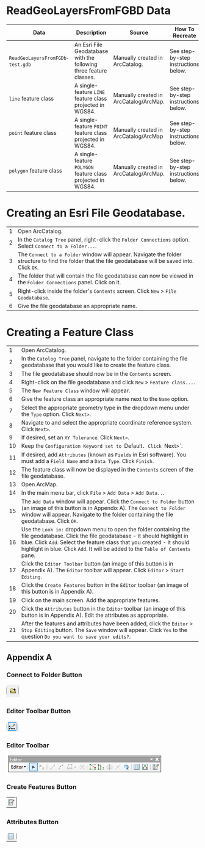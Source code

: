 # ReadGeoLayersFromFGBD Data

|Data|Description|Source|How To Recreate|
|---|-----|-----|----|
|`ReadGeoLayersFromFGDb-test.gdb`|An Esri File Geodatabase with the following three feature classes.|Manually created in ArcCatalog. | See step-by-step instructions below.|
|`line` feature class|A single-feature `LINE` feature class projected in WGS84.|Manually created in ArcCatalog/ArcMap. | See step-by-step instructions below.|
|`point` feature class|A single-feature `POINT` feature class projected in WGS84.|Manually created in ArcCatalog/ArcMap | See step-by-step instructions below.|
|`polygon` feature class|A single-feature `POLYGON` feature class projected in WGS84.|Manually created in ArcCatalog/ArcMap. | See step-by-step instructions below.|



# Creating an Esri File Geodatabase. 

|  |  |
|---|---|
|1| Open ArcCatalog.|
|2| In the `Catalog Tree` panel, right-click the `Folder Connections` option. Select `Connect to a Folder...`.|
|3| The `Connect to a Folder` window will appear. Navigate the folder structure to find the folder that the file geodatabase will be saved into. Click `OK`.|
|4| The folder that will contain the file geodatabase can now be viewed in the `Folder Connections` panel. Click on it.|
|5| Right-click inside the folder's `Contents` screen. Click `New` > `File Geodatabase`.|
|6| Give the file geodatabase an appropriate name.|

# Creating a Feature Class
|  |  |
|---|---|
|1| Open ArcCatalog.|
|2| In the `Catolog Tree` panel, navigate to the folder containing the file geodatabase that you would like to create the feature class.|
|3| The file geodatabase should now be in the `Contents` screen.|
|4| Right-click on the file geodatabase and click `New` > `Feature class...`.|
|5| The `New Feature Class` window will appear.|
|6| Give the feature class an appropriate name next to the `Name` option.|
|7| Select the appropriate geometry type in the dropdown menu under the `Type` option. Click `Next>`.|
|8| Navigate to and select the appropriate coordinate reference system. Click `Next>`.|
|9| If desired, set an `XY Tolerance`. Click `Next>`.|
|10| Keep the `Configuration Keyword set to `Default`. Click `Next>`.|
|11| If desired, add `Attributes` (known as `Fields` in Esri software). You must add a `Field Name` and a `Data Type`. Click `Finish`.|
|12| The feature class will now be displayed in the `Contents` screen of the file geodatabase.|
|13| Open ArcMap.|
|14| In the main menu bar, click `File` > `Add Data` > `Add Data..`.|
|15| The `Add Data` window will appear. Click the `Connect to Folder` button (an image of this button is in Appendix A). The `Connect to Folder` window will appear. Navigate to the folder containing the file geodatabase. Click `OK`.|
|16| Use the `Look in:` dropdown menu to open the folder containing the file geodatabase. Click the file geodatabase - it should highlight in blue. Click `Add`. Select the feature class that you created - it should highlight in blue. Click `Add`. It will be added to the `Table of Contents` pane.|
|17| Click the `Editor Toolbar` button (an image of this button is in Appendix A). The `Editor` toolbar will appear. Click `Editor` > `Start Editing`.|
|18| Click the `Create Features` button in the `Editor` toolbar (an image of this button is in Appendix A).|
|19| Click on the main screen. Add the appropriate features. |
|20| Click the `Attributes` button in the `Editor` toolbar (an image of this button is in Appendix A). Edit the attributes as appropriate.|
|21| After the features and attributes have been added, click the `Editor` > `Stop Editing` button. The `Save` window will appear. Click `Yes` to the question `Do you want to save your edits?`.|




## Appendix A

### Connect to Folder Button 
![Esri-Connect-To-Folder-Btn](../../../images/Esri-Connect-to-Folder-Btn.PNG)

### Editor Toolbar Button
![Esri-Editor-Toolbar-Btn](../../../images/Esri-Editor-Toolbar-Btn.PNG)

### Editor Toolbar
![Esri-Editor-Toolbar](../../../images/Esri-Editor-Toolbar.PNG)

### Create Features Button
![Esri-Create-Features-Btn](../../../images/Esri-Create-Features-Btn.PNG)

### Attributes Button 
![Esri-Atrributes-Btn](../../../images/Esri-Atrributes-Btn.PNG)

